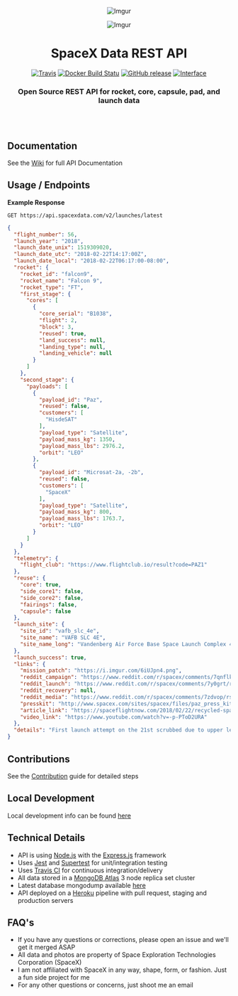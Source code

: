 <div align="center">

![Imgur](http://i.imgur.com/eL73Iit.png)

![Imgur](https://i.imgur.com/l0y1El1.jpg)

# SpaceX Data REST API

[![Travis](https://img.shields.io/travis/r-spacex/SpaceX-API.svg?style=flat-square)](https://travis-ci.org/r-spacex/SpaceX-API)
[![Docker Build Statu](https://img.shields.io/docker/build/jakewmeyer/spacex-api.svg?style=flat-square)](https://hub.docker.com/r/jakewmeyer/spacex-api/)
[![GitHub release](https://img.shields.io/github/release/r-spacex/SpaceX-API.svg?style=flat-square)]()
[![Interface](https://img.shields.io/badge/interface-REST-brightgreen.svg?style=flat-square)]()

### Open Source REST API for rocket, core, capsule, pad, and launch data
<br></br>

</div>

## Documentation
See the [Wiki](https://github.com/r-spacex/SpaceX-API/wiki) for full API Documentation

## Usage / Endpoints

**Example Response**

```http
GET https://api.spacexdata.com/v2/launches/latest
```

```json
{
  "flight_number": 56,
  "launch_year": "2018",
  "launch_date_unix": 1519309020,
  "launch_date_utc": "2018-02-22T14:17:00Z",
  "launch_date_local": "2018-02-22T06:17:00-08:00",
  "rocket": {
    "rocket_id": "falcon9",
    "rocket_name": "Falcon 9",
    "rocket_type": "FT",
    "first_stage": {
      "cores": [
        {
          "core_serial": "B1038",
          "flight": 2,
          "block": 3,
          "reused": true,
          "land_success": null,
          "landing_type": null,
          "landing_vehicle": null
        }
      ]
    },
    "second_stage": {
      "payloads": [
        {
          "payload_id": "Paz",
          "reused": false,
          "customers": [
            "HisdeSAT"
          ],
          "payload_type": "Satellite",
          "payload_mass_kg": 1350,
          "payload_mass_lbs": 2976.2,
          "orbit": "LEO"
        },
        {
          "payload_id": "Microsat-2a, -2b",
          "reused": false,
          "customers": [
            "SpaceX"
          ],
          "payload_type": "Satellite",
          "payload_mass_kg": 800,
          "payload_mass_lbs": 1763.7,
          "orbit": "LEO"
        }
      ]
    }
  },
  "telemetry": {
    "flight_club": "https://www.flightclub.io/result?code=PAZ1"
  },
  "reuse": {
    "core": true,
    "side_core1": false,
    "side_core2": false,
    "fairings": false,
    "capsule": false
  },
  "launch_site": {
    "site_id": "vafb_slc_4e",
    "site_name": "VAFB SLC 4E",
    "site_name_long": "Vandenberg Air Force Base Space Launch Complex 4E"
  },
  "launch_success": true,
  "links": {
    "mission_patch": "https://i.imgur.com/6iUJpn4.png",
    "reddit_campaign": "https://www.reddit.com/r/spacex/comments/7qnflk/paz_microsat2a_2b_launch_campaign_thread/",
    "reddit_launch": "https://www.reddit.com/r/spacex/comments/7y0grt/rspacex_paz_official_launch_discussion_updates/",
    "reddit_recovery": null,
    "reddit_media": "https://www.reddit.com/r/spacex/comments/7zdvop/rspacex_paz_media_thread_videos_images_gifs/",
    "presskit": "http://www.spacex.com/sites/spacex/files/paz_press_kit_2.21.pdf",
    "article_link": "https://spaceflightnow.com/2018/02/22/recycled-spacex-rocket-boosts-paz-radar-satellite-first-starlink-testbeds-into-orbit/",
    "video_link": "https://www.youtube.com/watch?v=-p-PToD2URA"
  },
  "details": "First launch attempt on the 21st scrubbed due to upper level winds. Will also carry two SpaceX test satellites for the upcoming Starlink constellation."
}
```

## Contributions
See the [Contribution](https://github.com/r-spacex/SpaceX-API/blob/master/CONTRIBUTING.md) guide for detailed steps

## Local Development
Local development info can be found [here](https://github.com/r-spacex/SpaceX-API/wiki/Local-Development)

## Technical Details
* API is using [Node.js](https://nodejs.org/en/) with the [Express.js](https://expressjs.com/) framework
* Uses [Jest](https://facebook.github.io/jest/) and [Supertest](https://github.com/visionmedia/supertest) for unit/integration testing
* Uses [Travis CI](https://travis-ci.org/) for continuous integration/delivery
* All data stored in a [MongoDB Atlas](https://www.mongodb.com/cloud/atlas) 3 node replica set cluster
* Latest database mongodump available [here](https://drive.google.com/drive/folders/0B2DdgKR4GR4xdk1sRGowcUZXeE0?usp=sharing)
* API deployed on a [Heroku](https://www.heroku.com/) pipeline with pull request, staging and production servers

## FAQ's
* If you have any questions or corrections, please open an issue and we'll get it merged ASAP
* All data and photos are property of Space Exploration Technologies Corporation (SpaceX)
* I am not affiliated with SpaceX in any way, shape, form, or fashion. Just a fun side project for me
* For any other questions or concerns, just shoot me an email
